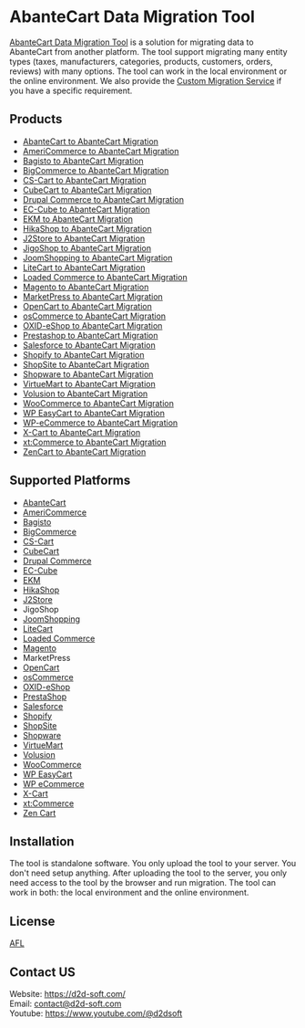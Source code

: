 
# AbanteCart Data Migration Tool
[AbanteCart Data Migration Tool](https://d2d-soft.com/49-abantecart-migration) is a solution for migrating data to AbanteCart from another platform. The tool support migrating many entity types (taxes, manufacturers, categories, products, customers, orders, reviews) with many options. The tool can work in the local environment or the online environment. We also provide the [Custom Migration Service](http://d2d-soft.com/migration-services/296-data-migration-customization.html) if you have a specific requirement. 

## Products
- [AbanteCart to AbanteCart Migration](https://d2d-soft.com/abantecart-migration/1144-10882-abantecart-to-abantecart-migration-tool.html#/72-entities-1000)
- [AmeriCommerce to AbanteCart Migration](https://d2d-soft.com/abantecart-migration/1145-10883-americommerce-to-abantecart-migration-tool.html#/72-entities-1000)
- [Bagisto to AbanteCart Migration](https://d2d-soft.com/abantecart-migration/1146-10884-bagisto-to-abantecart-migration-tool.html#/72-entities-1000)
- [BigCommerce to AbanteCart Migration](https://d2d-soft.com/abantecart-migration/1147-10885-bigcommerce-to-abantecart-migration-tool.html#/72-entities-1000)
- [CS-Cart to AbanteCart Migration](https://d2d-soft.com/abantecart-migration/1148-10886-cs-cart-to-abantecart-migration-tool.html#/72-entities-1000)
- [CubeCart to AbanteCart Migration](https://d2d-soft.com/abantecart-migration/1149-10887-cubecart-to-abantecart-migration-tool.html#/72-entities-1000)
- [Drupal Commerce to AbanteCart Migration](https://d2d-soft.com/abantecart-migration/1150-drupal-commerce-to-abantecart-migration-service.html)
- [EC-Cube to AbanteCart Migration](https://d2d-soft.com/abantecart-migration/1151-10888-ec-cube-to-abantecart-migration-tool.html#/72-entities-1000)
- [EKM to AbanteCart Migration](https://d2d-soft.com/abantecart-migration/1152-10889-ekm-to-abantecart-migration-tool.html#/72-entities-1000)
- [HikaShop to AbanteCart Migration](https://d2d-soft.com/abantecart-migration/1153-10890-hikashop-to-abantecart-migration-tool.html#/72-entities-1000)
- [J2Store to AbanteCart Migration](https://d2d-soft.com/abantecart-migration/1154-10891-j2store-to-abantecart-migration-tool.html#/72-entities-1000)
- [JigoShop to AbanteCart Migration](https://d2d-soft.com/abantecart-migration/1155-10892-jigoshop-to-abantecart-migration-tool.html#/72-entities-1000)
- [JoomShopping to AbanteCart Migration](https://d2d-soft.com/abantecart-migration/1156-10893-joomshopping-to-abantecart-migration-tool.html#/72-entities-1000)
- [LiteCart to AbanteCart Migration](https://d2d-soft.com/abantecart-migration/1157-10894-litecart-to-abantecart-migration-tool.html#/72-entities-1000)
- [Loaded Commerce to AbanteCart Migration](https://d2d-soft.com/abantecart-migration/1158-10895-loaded-to-abantecart-migration-tool.html#/72-entities-1000)
- [Magento to AbanteCart Migration](https://d2d-soft.com/abantecart-migration/1159-10896-magento-to-abantecart-migration-tool.html#/72-entities-1000)
- [MarketPress to AbanteCart Migration](https://d2d-soft.com/abantecart-migration/1160-10897-marketpress-to-abantecart-migration-tool.html#/72-entities-1000)
- [OpenCart to AbanteCart Migration](https://d2d-soft.com/abantecart-migration/1161-10898-opencart-to-abantecart-migration-tool.html#/72-entities-1000)
- [osCommerce to AbanteCart Migration](https://d2d-soft.com/abantecart-migration/1162-10899-oscommerce-to-abantecart-migration-tool.html#/72-entities-1000)
- [OXID-eShop to AbanteCart Migration](https://d2d-soft.com/abantecart-migration/1163-10900-oxid-eshop-to-abantecart-migration-tool.html#/72-entities-1000)
- [Prestashop to AbanteCart Migration](https://d2d-soft.com/abantecart-migration/1164-10901-prestashop-to-abantecart-migration-tool.html#/72-entities-1000)
- [Salesforce to AbanteCart Migration](https://d2d-soft.com/abantecart-migration/1165-10902-salesforce-to-abantecart-migration-tool.html#/72-entities-1000)
- [Shopify to AbanteCart Migration](https://d2d-soft.com/abantecart-migration/1166-10903-shopify-to-abantecart-migration-tool.html#/72-entities-1000)
- [ShopSite to AbanteCart Migration](https://d2d-soft.com/abantecart-migration/1167-10904-shopsite-to-abantecart-migration-tool.html#/72-entities-1000)
- [Shopware to AbanteCart Migration](https://d2d-soft.com/abantecart-migration/1168-10905-shopware-to-abantecart-migration-tool.html#/72-entities-1000)
- [VirtueMart to AbanteCart Migration](https://d2d-soft.com/abantecart-migration/1169-10906-virtuemart-to-abantecart-migration-tool.html#/72-entities-1000)
- [Volusion to AbanteCart Migration](https://d2d-soft.com/abantecart-migration/1170-10907-volusion-to-abantecart-migration-tool.html#/72-entities-1000)
- [WooCommerce to AbanteCart Migration](https://d2d-soft.com/abantecart-migration/1171-10908-woocommerce-to-abantecart-migration-tool.html#/72-entities-1000)
- [WP EasyCart to AbanteCart Migration](https://d2d-soft.com/abantecart-migration/1172-10909-wp-easycart-to-abantecart-migration-tool.html#/72-entities-1000)
- [WP-eCommerce to AbanteCart Migration](https://d2d-soft.com/abantecart-migration/1173-10910-wp-ecommerce-to-abantecart-migration-tool.html#/72-entities-1000)
- [X-Cart to AbanteCart Migration](https://d2d-soft.com/abantecart-migration/1174-10911-x-cart-to-abantecart-migration-tool.html#/72-entities-1000)
- [xt:Commerce to AbanteCart Migration](https://d2d-soft.com/abantecart-migration/1175-10912-xtcommerce-to-abantecart-migration-tool.html#/72-entities-1000)
- [ZenCart to AbanteCart Migration](https://d2d-soft.com/abantecart-migration/1176-10913-zencart-to-abantecart-migration-tool.html#/72-entities-1000)

## Supported Platforms
- [AbanteCart](https://www.abantecart.com/)
- [AmeriCommerce](https://www.americommerce.com/)
- [Bagisto](https://bagisto.com/)
- [BigCommerce](https://www.bigcommerce.com/)
- [CS-Cart](https://www.cs-cart.com/)
- [CubeCart](https://www.cubecart.com/)
- [Drupal Commerce](https://drupalcommerce.org/)
- [EC-Cube](https://www.ec-cube.net/)
- [EKM](https://www.ekm.com/)
- [HikaShop](https://www.hikashop.com/)
- [J2Store](https://www.j2store.org/)
- JigoShop
- [JoomShopping](https://extensions.joomla.org/extension/joomshopping/)
- [LiteCart](https://www.litecart.net/)
- [Loaded Commerce](https://loadedcommerce.com/)
- [Magento](https://magento.com/)
- MarketPress
- [OpenCart](https://www.opencart.com/)
- [osCommerce](https://www.oscommerce.com/)
- [OXID-eShop](https://www.oxid-esales.com)
- [PrestaShop](https://www.prestashop.com)
- [Salesforce](https://www.salesforce.com/)
- [Shopify](https://www.shopify.com/)
- [ShopSite](https://www.shopsite.com/)
- [Shopware](https://www.shopware.com/)
- [VirtueMart](https://virtuemart.net/)
- [Volusion](https://volusion.com/)
- [WooCommerce](https://woocommerce.com/)
- [WP EasyCart](https://www.wpeasycart.com/)
- [WP eCommerce](https://wpecommerce.org/)
- [X-Cart](https://www.x-cart.com/)
- [xt:Commerce](https://www.xt-commerce.com/)
- [Zen Cart](https://www.zen-cart.com/)

## Installation
The tool is standalone software. You only upload the tool to your server. You don't need setup anything. After uploading the tool to the server, you only need access to the tool by the browser and run migration. The tool can work in both: the local environment and the online environment.

## License

[AFL](http://d2d-soft.com/license/AFL.txt)

## Contact US
Website: https://d2d-soft.com/ \
Email: contact@d2d-soft.com \
Youtube: https://www.youtube.com/@d2dsoft 
